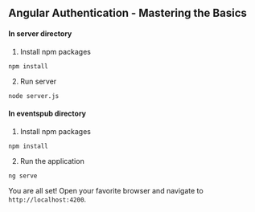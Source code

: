 ## Angular Authentication - Mastering the Basics

#### In server directory
1. Install npm packages
```
npm install
```
2. Run server
```
node server.js
```
#### In eventspub directory
1. Install npm packages
```
npm install
```
2. Run the application
```
ng serve
```

You are all set! Open your favorite browser and navigate to ```http://localhost:4200```.
